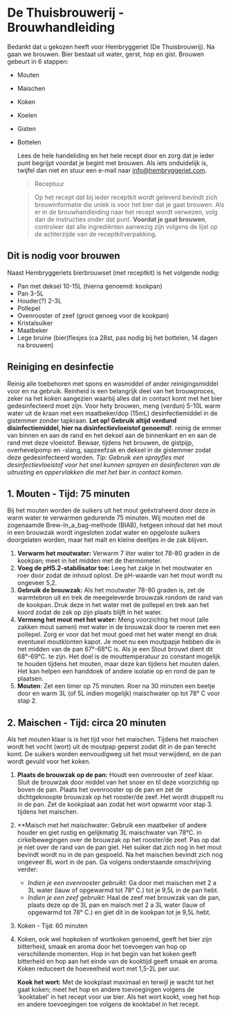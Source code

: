 # De Thuisbrouwerij - Brouwhandleiding

Bedankt dat u gekozen heeft voor Hembryggeriet (De Thuisbrouwrij). Na gaan we brouwen. Bier bestaat uit water, gerst, hop en gist. Brouwen gebeurt in 6 stappen:
* Mouten
* Maischen
* Koken
* Koelen
* Gisten
* Bottelen
  
  Lees de hele handeliding en het hele recept door en zorg dat je ieder punt begrijpt voordat je begint met brouwen. Als iets onduidelijk is, twijfel dan niet en stuur een e-mail naar info@hembryggeriet.com.

  > Receptuur

  >Op het recept dat bij ieder receptkit wordt geleverd bevindt zich brouwinformatie die uniek is voor het bier dat je gaat brouwen. Als er in de brouwhandleiding naar het recept wordt verwezen, volg dan de instructies onder dat punt. __Voordat je gaat brouwen__, controleer dat alle ingrediënten aanwezig zijn volgens de lijst op de achterzijde van de receptkitverpakking.

## Dit is nodig voor brouwen
Naast Hembryggeriets bierbrouwset (met receptkit) is het volgende nodig:
* Pan met deksel 10-15L (hierna genoemd: kookpan)
* Pan 3-5L
* Houder(?) 2-3L
* Pollepel
* Ovenrooster of zeef (groot genoeg voor de kookpan)
* Kristalsuiker
* Maatbeker
* Lege bruine (bier)flesjes (ca 28st, pas nodig bij het bottelen, 14 dagen na brouwen)

## Reiniging en desinfectie
Reinig alle toebehoren met spons en wasmiddel of ander reinigingsmiddel voor en na gebruik. Reinheid is een belangrijk deel van het brouwproces, zeker na het koken aangezien waarbij alles dat in contact komt met het bier gedesinfecteerd moet zijn. Voor hety brouwen, meng (verdun) 5-10L warm water uit de kraan met een maatbeker/dop (15mL) desinfectiemiddel in de gistemmer zonder tapkraan. __Let op! Gebruik altijd verdund disinfectiemiddel, hier na disinfectievloeistof genoemd!__. reinig de emmer van binnen en aan de rand en het deksel aan de binnenkant en en aan de rand met deze vloeistof. Bewaar, tijdens het brouwen, de gistpijp, overhevelpomp en -slang, sapzeefzak en deksel in de gistemmer zodat deze gedesinfecteerd worden. _Tip: Gebruik een sprayfles met desinfectievloeistof voor het snel kunnen sprayen en desinfecteren van de uitrusting en oppervlakken die met het bier in contact komen._

## 1. Mouten - Tijd: 75 minuten
Bij het mouten worden de suikers uit het mout geëxtraheerd door deze in warm water te verwarmen gedurende 75 minuten. Wij mouten met de zogenaamde Brew-In_a_bag-methode (BIAB), hetgeen inhoud dat het mout in een brouwzak wordt ingesloten zodat water en opgeloste suikers doorgelaten worden, maar het malt en kleine deeltjes in de zak blijven.

1. **Verwarm het moutwater:** Verwarm 7 liter water tot 78-80 graden in de kookpan; meet in het midden met de thermometer.
2. **Voeg de pH5.2-stabilisator toe:** Leeg het zakje in het moutwater en roer door zodat de inhoud oplost. De pH-waarde van het mout wordt nu ongeveer 5,2.
3. **Gebruik de brouwzak:** Als het moutwater 78-80 graden is, zet de warmtebron uit en trek de meegeleverde brouwzak rondom de rand van de kookpan. Druk deze in het water met de  pollepel en trek aan het koord zodat de zak op zijn plaats blijft in het water.
4. **Vermeng het mout met het water:** Meng voorzichtig het mout (alle zakken mout samen) met water in de brouwzak door te roeren met een pollepel. Zorg er voor dat het mout goed met het water mengt en druk eventueel moutklonten kapot. Je moet nu een moutpapje hebben die in het midden van de pan 67°-68°C is. Als je een Stout brouwt dient dit 68°-69°C. te zijn. Het doel is de mouttemperatuur zo constant mogelijk te houden tijdens het mouten, maar deze kan tijdens het mouten dalen. Het kan helpen een handdoek of andere isolatie op en rond de pan te plaatsen.
5. **Mouten**: Zet een timer op 75 minuten. Roer na 30 minuten een beetje door en warm 3L (of 5L indien mogelijk) maischwater op tot 78° C voor stap 2.

## 2. Maischen - Tijd: circa 20 minuten
Als het mouten klaar is is het tijd voor het maischen. Tijdens het maischen wordt het vocht (wort) uit de moutpap geperst zodat dit in de pan terecht komt. De suikers worden eenvoudigweg uit het mout verwijderd, en de pan wordt gevuld voor het koken.
1. **Plaats de brouwzak op de pan:** Houdt een ovenrooster of zeef klaar. Sluit de brouwzak door middel van het snoer en til deze voorzichtig op boven de pan. Plaats het ovenrooster op de pan en zet de dichtgeknoopte brouwzak op het rooster/de zeef. Het wordt druppelt nu in de pan. Zet de kookplaat aan zodat het wort opwarmt voor stap 3. tijdens het maischen.
2. **Maisch met het maischwater: Gebruik een maatbeker of andere houder en giet rustig en gelijkmatig 3L maischwater van 78°C. in cirkelbewegingen over de brouwzak op het rooster/de zeef. Pas op dat je niet over de rand van de pan giet. Het suiker dat zich nog in het mout bevindt wordt nu in de pan gespoeld. Na het maischen bevindt zich nog ongeveer 8L wort in de pan. Ga volgens onderstaande omschrijving verder:
   
   * *Indien je een ovenrooster gebruikt:* Ga door met maischen met 2 a 3L water (lauw of opgewarmd tot 78° C.) tot je 9,5L in de pan hebt.
   * *Indien je een zeef gebruikt:* Haal de zeef met brouwzak van de pan, plaats deze op de 3L pan en maisch met 2 a 3L water (lauw of opgewarmd tot 78° C.) en giet dit in de kookpan tot je 9,5L hebt.

3. Koken - Tijd: 60 minuten
4. Koken, ook wel hopkoken of wortkoken genoemd, geeft het bier zijn bitterheid, smaak en aroma door het toevoegen van hop op verschillende momenten. Hop in het begin van het koken geeft bitterheid en hop aan het einde van de kooktijd geeft smaak en aroma. Koken reduceert de hoeveelheid wort met 1,5-2L per uur.
   
   **Kook het wort:** Met de kookplaat maximaal en terwijl je wacht tot het gaat koken; meet het hop en andere toevoegingen  volgens de 'kooktabel' in het recept voor uw bier. Als het wort kookt, voeg het hop en andere toevoegingen toe volgens de kooktabel in het recept.

